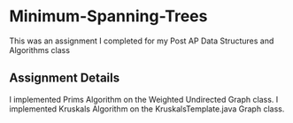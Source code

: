 # Minimum-Spanning-Trees
This was an assignment I completed for my Post AP Data Structures and Algorithms class
## Assignment Details
I implemented Prims Algorithm on the Weighted Undirected Graph class.
I implemented Kruskals Algorithm on the KruskalsTemplate.java Graph class. 
